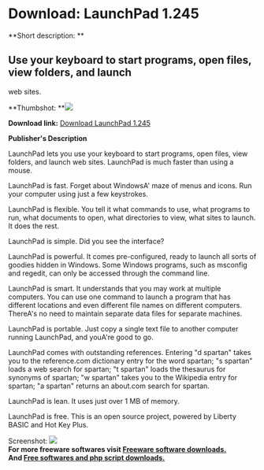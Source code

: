 # Download: LaunchPad 1.245

**Short description: **

## Use your keyboard to start programs, open files, view folders, and launch
web sites.

  
**Thumbshot: **![](http://www.freewarefiles.com/screenshot/launchpad_md.jpg)   
  
**Download link:** [Download LaunchPad 1.245](http://freesoftwares.boysofts.com/LaunchPad_program_52808.html)  
  

**Publisher's Description**  
  

LaunchPad lets you use your keyboard to start programs, open files, view
folders, and launch web sites. LaunchPad is much faster than using a mouse.

LaunchPad is fast. Forget about WindowsA' maze of menus and icons. Run your
computer using just a few keystrokes.

LaunchPad is flexible. You tell it what commands to use, what programs to run,
what documents to open, what directories to view, what sites to launch. It
does the rest.

LaunchPad is simple. Did you see the interface?

LaunchPad is powerful. It comes pre-configured, ready to launch all sorts of
goodies hidden in Windows. Some Windows programs, such as msconfig and
regedit, can only be accessed through the command line.

LaunchPad is smart. It understands that you may work at multiple computers.
You can use one command to launch a program that has different locations and
even different file names on different computers. ThereA's no need to maintain
separate data files for separate machines.

LaunchPad is portable. Just copy a single text file to another computer
running LaunchPad, and youA're good to go.

LaunchPad comes with outstanding references. Entering "d spartan" takes you to
the reference.com dictionary entry for the word spartan; "s spartan" loads a
web search for spartan; "t spartan" loads the thesaurus for synonyms of
spartan; "w spartan" takes you to the Wikipedia entry for spartan; "a spartan"
returns an about.com search for spartan.

LaunchPad is lean. It uses just over 1 MB of memory.

LaunchPad is free. This is an open source project, powered by Liberty BASIC
and Hot Key Plus.

  
  
Screenshot: ![](http://www.freewarefiles.com/screenshot/launchpad.jpg)  
**For more freeware softwares visit [Freeware software downloads.](http://freesoftwares.boysofts.com/)**   
**And [Free softwares and php script downloads.](http://www.boysofts.com/)**

